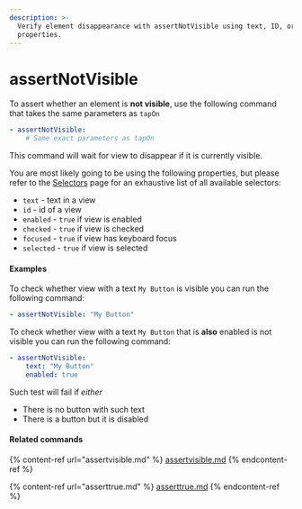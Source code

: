 ```yaml
---
description: >-
  Verify element disappearance with assertNotVisible using text, ID, or
  properties.
---
```


# assertNotVisible

To assert whether an element is **not visible**, use the following command that takes the same parameters as `tapOn`

```yaml
- assertNotVisible:
    # Same exact parameters as tapOn
```

This command will wait for view to disappear if it is currently visible.

You are most likely going to be using the following properties, but please refer to the [Selectors](../selectors.md) page for an exhaustive list of all available selectors:

* `text` - text in a view
* `id` - id of a view
* `enabled` - `true` if view is enabled
* `checked` - `true` if view is checked
* `focused` - `true` if view has keyboard focus
* `selected` - `true` if view is selected

#### Examples

To check whether view with a text `My Button` is visible you can run the following command:

```yaml
- assertNotVisible: "My Button"
```

To check whether view with a text `My Button` that is **also** enabled is not visible you can run the following command:

```yaml
- assertNotVisible:
    text: "My Button"
    enabled: true
```

Such test will fail if _either_

* There is no button with such text
* There is a button but it is disabled

#### Related commands

{% content-ref url="assertvisible.md" %}
[assertvisible.md](assertvisible.md)
{% endcontent-ref %}

{% content-ref url="asserttrue.md" %}
[asserttrue.md](asserttrue.md)
{% endcontent-ref %}
